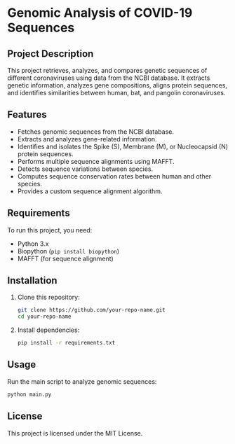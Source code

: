 # Genomic Analysis of COVID-19 Sequences

## Project Description
This project retrieves, analyzes, and compares genetic sequences of different coronaviruses using data from the NCBI database. It extracts genetic information, analyzes gene compositions, aligns protein sequences, and identifies similarities between human, bat, and pangolin coronaviruses.

## Features
- Fetches genomic sequences from the NCBI database.
- Extracts and analyzes gene-related information.
- Identifies and isolates the Spike (S), Membrane (M), or Nucleocapsid (N) protein sequences.
- Performs multiple sequence alignments using MAFFT.
- Detects sequence variations between species.
- Computes sequence conservation rates between human and other species.
- Provides a custom sequence alignment algorithm.

## Requirements
To run this project, you need:
- Python 3.x
- Biopython (`pip install biopython`)
- MAFFT (for sequence alignment)

## Installation
1. Clone this repository:
   ```bash
   git clone https://github.com/your-repo-name.git
   cd your-repo-name
   ```
2. Install dependencies:
   ```bash
   pip install -r requirements.txt
   ```

## Usage
Run the main script to analyze genomic sequences:
   ```bash
   python main.py
   ```

## License
This project is licensed under the MIT License.
